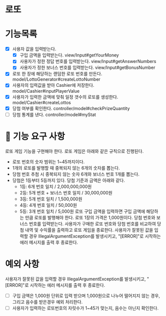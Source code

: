 # 로또

# 기능목록

- [X] 사용자 값을 입력받는다.
    - [X] 구입 금액을 입력받는다. view/Input#getYourMoney
    - [X] 사용자가 정한 정답 번호를 입력받는다. view/Input#getAnswerNumbers
    - [X] 사용자가 정한 보너스 번호를 입력받는다. view/Input#getBonusNumber
- [X] 로또 한 장에 해당하는 랜덤한 로또 번호를 만든다. model/LottoGenerator#createLottoNumber
- [X] 사용자의 입력값을 받아 Cashier에 저장한다. model/Cashier#inputPlayerValue
- [X] 사용자가 입력한 금액에 맞춰 일정 갯수의 로또를 생성한다. model/Cashier#createLottos
- [X] 당첨 여부를 확인한다. controller/model#checkPrizeQuantity
- [ ] 당첨 통계를 낸다. controller/model#myStat

# 🚀 기능 요구 사항

로또 게임 기능을 구현해야 한다. 로또 게임은 아래와 같은 규칙으로 진행된다.

- 로또 번호의 숫자 범위는 1~45까지이다.
- 1개의 로또를 발행할 때 중복되지 않는 6개의 숫자를 뽑는다.
- 당첨 번호 추첨 시 중복되지 않는 숫자 6개와 보너스 번호 1개를 뽑는다.
- 당첨은 1등부터 5등까지 있다. 당첨 기준과 금액은 아래와 같다.
    - 1등: 6개 번호 일치 / 2,000,000,000원
    - 2등: 5개 번호 + 보너스 번호 일치 / 30,000,000원
    - 3등: 5개 번호 일치 / 1,500,000원
    - 4등: 4개 번호 일치 / 50,000원
    - 5등: 3개 번호 일치 / 5,000원
      로또 구입 금액을 입력하면 구입 금액에 해당하는 만큼 로또를 발행해야 한다.
      로또 1장의 가격은 1,000원이다.
      당첨 번호와 보너스 번호를 입력받는다.
      사용자가 구매한 로또 번호와 당첨 번호를 비교하여 당첨 내역 및 수익률을 출력하고 로또 게임을 종료한다.
      사용자가 잘못된 값을 입력할 경우 IllegalArgumentException를 발생시키고, "[ERROR]"로 시작하는 에러 메시지를 출력 후 종료한다.

# 예외 사항

사용자가 잘못된 값을 입력할 경우 IllegalArgumentException를 발생시키고, "[ERROR]"로 시작하는 에러 메시지를 출력 후 종료한다.

- [ ] 구입 금액은 1,000원 단위로 입력 받으며 1,000원으로 나누어 떨어지지 않는 경우, 그리고 음수를 받은경우 예외 처리한다.
- [ ] 사용자가 입력하는 로또번호의 자릿수가 1~45가 맞는지, 음수는 아닌지 확인한다.
